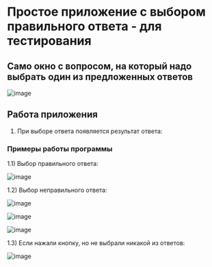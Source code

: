 # Простое приложение с выбором правильного ответа - для тестирования

## Само окно с вопросом, на который надо выбрать один из предложенных ответов

![image](https://user-images.githubusercontent.com/55315647/196373874-6f40d231-9aa4-4198-929e-a7cc01cb4e99.png)

## Работа приложения

1) При выборе ответа появляется результат ответа:

### Примеры работы программы

1.1) Выбор правильного ответа:

![image](https://user-images.githubusercontent.com/55315647/196374534-ab64768b-f50c-4590-b1c7-33bff71b72a0.png)

1.2) Выбор неправильного ответа:

![image](https://user-images.githubusercontent.com/55315647/196374136-4e62862f-561d-42aa-92f2-0547a06ac896.png)

![image](https://user-images.githubusercontent.com/55315647/196374417-21461653-1762-419a-8809-29e4efc6754c.png)

![image](https://user-images.githubusercontent.com/55315647/196374460-6e69f64c-839c-4f92-9a82-9b43444b1da4.png)

1.3) Если нажали кнопку, но не выбрали никакой из ответов:

![image](https://user-images.githubusercontent.com/55315647/196374755-227dcf93-ca4f-48e7-ab61-e0df71879588.png)
